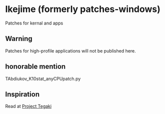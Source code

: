 #  Ikejime (formerly patches-windows)
Patches for kernal and apps

## Warning
Patches for high-profile applications will not be published here.

## honorable mention

TAbdiukov_K10stat_anyCPUpatch.py

## Inspiration

Read at [Project Tegaki](https://github.com/TAbdiukov/Project-Tegaki)

